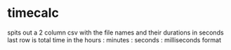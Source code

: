 # timecalc

spits out a 2 column csv with the file names and their durations in seconds 
last row is total time in the hours :  minutes : seconds : milliseconds format
